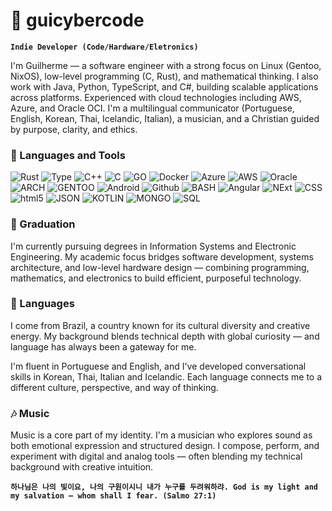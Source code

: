 # 🤖 guicybercode

**`Indie Developer (Code/Hardware/Eletronics)`**

I'm Guilherme — a software engineer with a strong focus on Linux (Gentoo, NixOS), low-level programming (C, Rust), and mathematical thinking. I also work with Java, Python, TypeScript, and C#, building scalable applications across platforms. Experienced with cloud technologies including AWS, Azure, and Oracle OCI. I'm a multilingual communicator (Portuguese, English, Korean, Thai, Icelandic, Italian), a musician, and a Christian guided by purpose, clarity, and ethics.

### 🧰 Languages and Tools

<p>
  <img alt="Rust" src="https://img.shields.io/badge/Rust-black?style=for-the-badge&logo=rust&logoColor=#E57324" />
  <img alt="Type" src="https://img.shields.io/badge/TypeScript-007ACC?style=for-the-badge&logo=typescript&logoColor=whit" />
  <img alt="C++" src="https://img.shields.io/badge/C%2B%2B-00599C?style=for-the-badge&logo=c%2B%2B&logoColor=white" />
  <img alt="C" src="https://img.shields.io/badge/C-00599C?style=for-the-badge&logo=c&logoColor=white" />
  <img alt="GO" src="https://img.shields.io/badge/Go-00ADD8?style=for-the-badge&logo=go&logoColor=white" />
  <img alt="Docker" src="https://img.shields.io/badge/Docker-2CA5E0?style=for-the-badge&logo=docker&logoColor=white" />
  <img alt="Azure" src="https://img.shields.io/badge/microsoft%20azure-0089D6?style=for-the-badge&logo=microsoft-azure&logoColor=white" />
  <img alt="AWS" src="https://img.shields.io/badge/Amazon_Web_Services-FF9900?style=for-the-badge&logo=amazonwebservices&logoColor=white" />
  <img alt="Oracle" src="https://img.shields.io/badge/Oracle-F80000?style=for-the-badge&logo=oracle&logoColor=black" />
  <img alt="ARCH" src="https://img.shields.io/badge/Arch_Linux-1793D1?style=for-the-badge&logo=arch-linux&logoColor=white" />
  <img alt="GENTOO" src="https://img.shields.io/badge/Gentoo-54487A?style=for-the-badge&logo=gentoo&logoColor=white" />
  <img alt="Android" src="https://img.shields.io/badge/Android-3DDC84?style=for-the-badge&logo=android&logoColor=white" />
  <img alt="Github" src="https://img.shields.io/badge/GitHub-100000?style=for-the-badge&logo=github&logoColor=white" />
  <img alt="BASH" src="https://img.shields.io/badge/Shell_Script-121011?style=for-the-badge&logo=gnu-bash&logoColor=white" />
  <img alt="Angular" src="https://img.shields.io/badge/Angular-DD0031?style=for-the-badge&logo=angular&logoColor=white" />
  <img alt="NExt" src="https://img.shields.io/badge/next%20js-000000?style=for-the-badge&logo=nextdotjs&logoColor=white" />
  <img alt="CSS" src="https://img.shields.io/badge/CSS3-1572B6?style=for-the-badge&logo=css3&logoColor=white" />
  <img alt="html5" src="https://img.shields.io/badge/HTML5-E34F26?style=for-the-badge&logo=html5&logoColor=white" />
  <img alt="JSON" src="https://img.shields.io/badge/json-5E5C5C?style=for-the-badge&logo=json&logoColor=white" />
  <img alt="KOTLIN" src="https://img.shields.io/badge/Kotlin-B125EA?style=for-the-badge&logo=kotlin&logoColor=white" />
  <img alt="MONGO" src="https://img.shields.io/badge/MongoDB-4EA94B?style=for-the-badge&logo=mongodb&logoColor=white" />
  <img alt="SQL" src="https://img.shields.io/badge/MySQL-005C84?style=for-the-badge&logo=mysql&logoColor=white" />
</p>

### 📕 Graduation

I'm currently pursuing degrees in Information Systems and Electronic Engineering. My academic focus bridges software development, systems architecture, and low-level hardware design — combining programming, mathematics, and electronics to build efficient, purposeful technology.

### 🔖 Languages

I come from Brazil, a country known for its cultural diversity and creative energy. My background blends technical depth with global curiosity — and language has always been a gateway for me.

I'm fluent in Portuguese and English, and I've developed conversational skills in Korean, Thai, Italian and Icelandic. Each language connects me to a different culture, perspective, and way of thinking.

### 🎶 Music

Music is a core part of my identity. I'm a musician who explores sound as both emotional expression and structured design. I compose, perform, and experiment with digital and analog tools — often blending my technical background with creative intuition.


**`하나님은 나의 빛이요, 나의 구원이시니 내가 누구를 두려워하랴. God is my light and my salvation — whom shall I fear. (Salmo 27:1)`**
